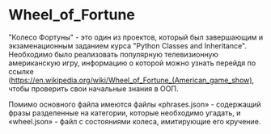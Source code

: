 # Wheel_of_Fortune
"Колесо Фортуны" - это один из проектов, который был завершающим и экзаменационным заданием курса "Python Classes and Inheritance". Необходимо было реализовать популярную телевизионную американскую игру, информацию о которой можно узнать перейдя по ссылке (https://en.wikipedia.org/wiki/Wheel_of_Fortune_(American_game_show), чтобы проверить свои начальные знания в ООП. 

Помимо основного файла  имеются файлы «phrases.json» - содержащий фразы разделенные на категории, которые необходимо угадать, и «wheel.json» - файл с состояниями колеса, имитирующие его кручение.
